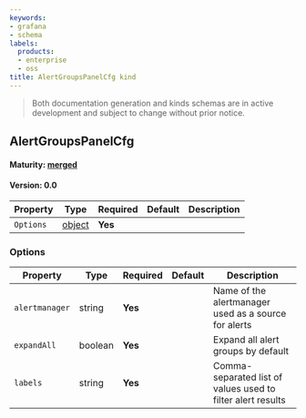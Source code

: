 ```yaml
---
keywords:
- grafana
- schema
labels:
  products:
  - enterprise
  - oss
title: AlertGroupsPanelCfg kind
---
```


> Both documentation generation and kinds schemas are in active development and subject to change without prior notice.

## AlertGroupsPanelCfg

#### Maturity: [merged](../../../maturity/#merged)

#### Version: 0.0

| Property  | Type               | Required | Default | Description |
| --------- | ------------------ | -------- | ------- | ----------- |
| `Options` | [object](#options) | **Yes**  |         |             |

### Options

| Property       | Type    | Required | Default | Description                                                 |
| -------------- | ------- | -------- | ------- | ----------------------------------------------------------- |
| `alertmanager` | string  | **Yes**  |         | Name of the alertmanager used as a source for alerts        |
| `expandAll`    | boolean | **Yes**  |         | Expand all alert groups by default                          |
| `labels`       | string  | **Yes**  |         | Comma-separated list of values used to filter alert results |
